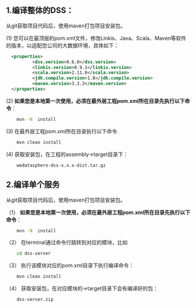 ## 1.编译整体的DSS：
   
   从git获取项目代码后，使用maven打包项目安装包。  
   
   (1) 您可以在最顶层的pom.xml文件，修改Linkis、Java、Scala、Maven等软件的版本，以适配您公司的大数据环境，具体如下：
   
```xml
  <properties>
          <dss.version>0.6.0</dss.version>
          <linkis.version>0.9.1</linkis.version>
          <scala.version>2.11.8</scala.version>
          <jdk.compile.version>1.8</jdk.compile.version>
          <maven.version>3.3.3</maven.version>
  </properties>
```

   (2) **如果您是本地第一次使用，必须在最外层工程pom.xml所在目录先执行以下命令**：
   
```bash
    mvn -N  install
```

   (3) 在最外层工程pom.xml所在目录执行以下命令
    
```bash
    mvn clean install
```  

   (4) 获取安装包，在工程的assembly->target目录下：

```
    wedatasphere-dss-x.x.x-dist.tar.gz
```

## 2.编译单个服务
   
   从git获取项目代码后，使用maven打包项目安装包。   

（1） **如果您是本地第一次使用，必须在最外层工程pom.xml所在目录先执行以下命令**：
   
```bash
    mvn -N  install
```
         
（2） 在terminal通过命令行跳转到对应的模块，比如
   
```bash   
    cd dss-server
```

（3） 执行该模块对应的pom.xml目录下执行编译命令：
   
```bash      
    mvn clean install
```
         
（4） 获取安装包，在对应模块的->target目录下会有编译好的包：
   
```
    dss-server.zip
```